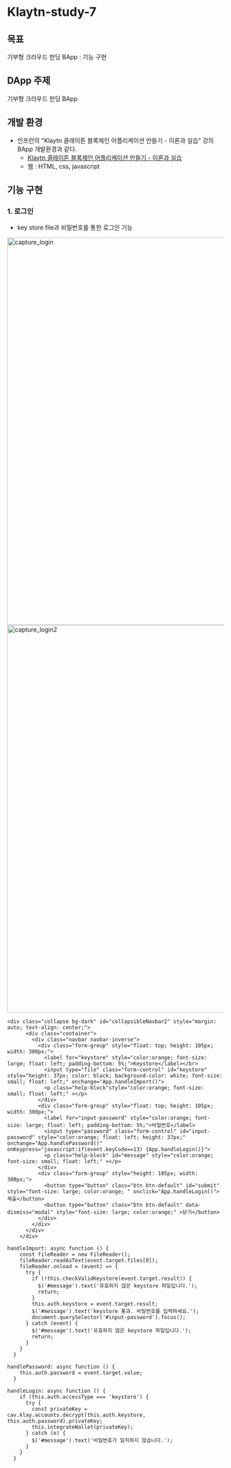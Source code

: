 # Klaytn-study-7

## 목표
기부형 크라우드 펀딩 BApp : 기능 구현

## DApp 주제
기부형 크라우드 펀딩 BApp

## 개발 환경

- 인프런의 "Klaytn 클레이튼 블록체인 어플리케이션 만들기 - 이론과 실습" 강의 BApp 개발환경과 같다.
  - [Klaytn 클레이튼 블록체인 어플리케이션 만들기 - 이론과 실습](https://www.inflearn.com/course/%ED%81%B4%EB%A0%88%EC%9D%B4%ED%8A%BC#)
  - 웹 : HTML, css, javascript
  
## 기능 구현

### 1. 로그인
- key store file과 비밀번호를 통한 로그인 기능

<img width="900" alt="capture_login" src="https://user-images.githubusercontent.com/53432869/72120248-b00f6300-339a-11ea-881d-408208d2922d.png">

<img width="900" alt="capture_login2" src="https://user-images.githubusercontent.com/53432869/72120251-b30a5380-339a-11ea-9230-a0fea1c063eb.png">

```
<div class="collapse bg-dark" id="collapsibleNavbar2" style="margin: auto; text-align: center;">
      <div class="container">
        <div class="navbar navbar-inverse">
          <div class="form-group" style="float: top; height: 105px; width: 300px;">
            <label for="keystore" style="color:orange; font-size: large; float: left; padding-bottom: 5%;">Keystore</label></br>
            <input type="file" class="form-control" id="keystore" style="height: 37px; color: black; background-color: white; font-size: small; float: left;" onchange="App.handleImport()">          
            <p class="help-block"style="color:orange; font-size: small; float: left;" ></p>
          </div>
          <div class="form-group" style="float: top; height: 105px; width: 300px;">
            <label for="input-password" style="color:orange; font-size: large; float: left; padding-bottom: 5%;">비밀번호</label>
            <input type="password" class="form-control" id="input-password" style="color:orange; float: left; height: 37px;" onchange="App.handlePassword()" onKeypress="javascript:if(event.keyCode==13) {App.handleLogin()}"> 
            <p class="help-block" id="message" style="color:orange; font-size: small; float: left;" ></p>
          </div>
          <div class="form-group" style="height: 105px; width: 300px;">
            <button type="button" class="btn btn-default" id="submit" style="font-size: large; color:orange; " onclick="App.handleLogin()">제출</button>
            <button type="button" class="btn btn-default" data-dismiss="modal" style="font-size: large; color:orange;" >닫기</button>
          </div>
        </div>
      </div>
    </div>

```

```
handleImport: async function () {
    const fileReader = new FileReader();
    fileReader.readAsText(event.target.files[0]);
    fileReader.onload = (event) => {      
      try {     
        if (!this.checkValidKeystore(event.target.result)) {
          $('#message').text('유효하지 않은 keystore 파일입니다.');
          return;
        }    
        this.auth.keystore = event.target.result;
        $('#message').text('keystore 통과. 비밀번호를 입력하세요.');
        document.querySelector('#input-password').focus();    
      } catch (event) {
        $('#message').text('유효하지 않은 keystore 파일입니다.');
        return;
      }
    }   
  }
```


```
handlePassword: async function () {
    this.auth.password = event.target.value;
  }
```


```
handleLogin: async function () {
    if (this.auth.accessType === 'keystore') { 
      try {
        const privateKey = cav.klay.accounts.decrypt(this.auth.keystore, this.auth.password).privateKey;
        this.integrateWallet(privateKey);
      } catch (e) {      
        $('#message').text('비밀번호가 일치하지 않습니다.');
      }
    }
  }
```
